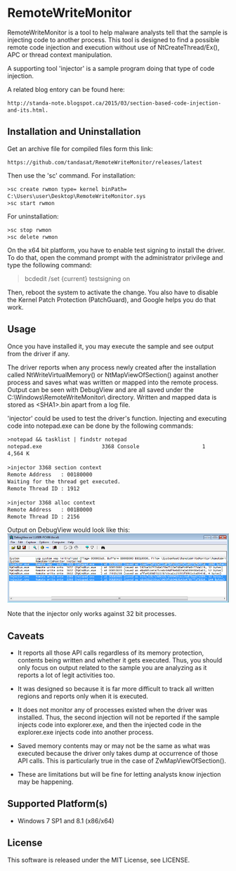 RemoteWriteMonitor
========

RemoteWriteMonitor is a tool to help malware analysts tell that the sample is
injecting code to another process. This tool is designed to find a possible
remote code injection and execution without use of NtCreateThread/Ex(), APC or 
thread context manipulation.

A supporting tool 'injector' is a sample program doing that type of code
injection.

A related blog entory can be found here:

    http://standa-note.blogspot.ca/2015/03/section-based-code-injection-and-its.html.

Installation and Uninstallation
-----------------

Get an archive file for compiled files form this link:

    https://github.com/tandasat/RemoteWriteMonitor/releases/latest

Then use the 'sc' command. For installation:

    >sc create rwmon type= kernel binPath= C:\Users\user\Desktop\RemoteWriteMonitor.sys
    >sc start rwmon

For uninstallation:

    >sc stop rwmon
    >sc delete rwmon
    
On the x64 bit platform, you have to enable test signing to install the driver.
To do that, open the command prompt with the administrator privilege and type 
the following command:

   >bcdedit /set {current} testsigning on
    
Then, reboot the system to activate the change. You also have to disable the 
Kernel Patch Protection (PatchGuard), and Google helps you do that work.


Usage
-------

Once you have installed it, you may execute the sample and see output from the
driver if any.

The driver reports when any process newly created after the installation called
NtWriteVirtualMemory() or NtMapViewOfSection() against another process and saves
what was written or mapped into the remote process. Output can be seen with 
DebugView and are all saved under the C:\Windows\RemoteWriteMonitor\ 
directory. Written and mapped data is stored as \<SHA1\>.bin apart from a log file.

'injector' could be used to test the driver's function. Injecting and executing 
code into notepad.exe can be done by the following commands:

    >notepad && tasklist | findstr notepad
    notepad.exe                   3368 Console                    1      4,564 K

    >injector 3368 section context
    Remote Address   : 00180000
    Waiting for the thread get executed.
    Remote Thread ID : 1912

    >injector 3368 alloc context
    Remote Address   : 001B0000
    Remote Thread ID : 2156

Output on DebugView would look like this:
![DebugView](/img/injector.png)

Note that the injector only works against 32 bit processes.


Caveats
-------
- It reports all those API calls regardless of its memory protection, contents
being written and whether it gets executed. Thus, you should only focus on
output related to the sample you are analyzing as it reports a lot of legit
activities too.

 - It was designed so because it is far more difficult to track all written
regions and reports only when it is executed.

- It does not monitor any of processes existed when the driver was installed.
Thus, the second injection will not be reported if the sample injects code
into explorer.exe, and then the injected code in the explorer.exe injects
code into another process.

- Saved memory contents may or may not be the same as what was executed because
the driver only takes dump at occurrence of those API calls. This is particularly true
in the case of ZwMapViewOfSection().

 - These are limitations but will be fine for letting analysts know injection
may be happening.


Supported Platform(s)
-----------------
- Windows 7 SP1 and 8.1 (x86/x64)


License
-----------------
This software is released under the MIT License, see LICENSE.


